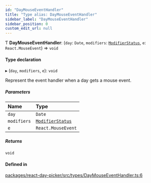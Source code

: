 ```yaml
---
id: "DayMouseEventHandler"
title: "Type alias: DayMouseEventHandler"
sidebar_label: "DayMouseEventHandler"
sidebar_position: 0
custom_edit_url: null
---
```


Ƭ **DayMouseEventHandler**: (`day`: `Date`, `modifiers`: [`ModifierStatus`](ModifierStatus), `e`: `React.MouseEvent`) => `void`

#### Type declaration

▸ (`day`, `modifiers`, `e`): `void`

Represent the event handler when a day gets a mouse event.

##### Parameters

| Name | Type |
| :------ | :------ |
| `day` | `Date` |
| `modifiers` | [`ModifierStatus`](ModifierStatus) |
| `e` | `React.MouseEvent` |

##### Returns

`void`

#### Defined in

[packages/react-day-picker/src/types/DayMouseEventHandler.ts:6](https://github.com/gpbl/react-day-picker/blob/0df406c0/packages/react-day-picker/src/types/DayMouseEventHandler.ts#L6)
